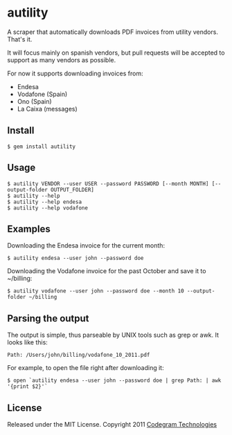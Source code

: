 # autility

A scraper that automatically downloads PDF invoices from utility vendors. That's it.

It will focus mainly on spanish vendors, but pull requests will be accepted
to support as many vendors as possible.

For now it supports downloading invoices from:

* Endesa
* Vodafone (Spain)
* Ono (Spain)
* La Caixa (messages)

## Install

    $ gem install autility

## Usage

    $ autility VENDOR --user USER --password PASSWORD [--month MONTH] [--output-folder OUTPUT_FOLDER]
    $ autility --help
    $ autility --help endesa
    $ autility --help vodafone

## Examples

Downloading the Endesa invoice for the current month:

    $ autility endesa --user john --password doe

Downloading the Vodafone invoice for the past October and save it to ~/billing:

    $ autility vodafone --user john --password doe --month 10 --output-folder ~/billing

## Parsing the output

The output is simple, thus parseable by UNIX tools such as grep or awk. It
looks like this:

    Path: /Users/john/billing/vodafone_10_2011.pdf

For example, to open the file right after downloading it:

    $ open `autility endesa --user john --password doe | grep Path: | awk '{print $2}'`

## License

Released under the MIT License.
Copyright 2011 [Codegram Technologies](http://codegram.com)
